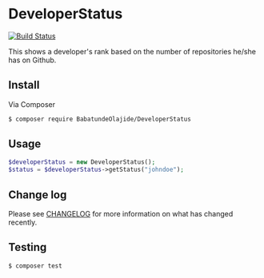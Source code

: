# DeveloperStatus

[![Build Status](https://travis-ci.com/babs100/DeveloperStatus.svg?branch=master)](https://travis-ci.com/babs100/DeveloperStatus)

This shows a developer's rank based on the number of repositories he/she has on Github. 

## Install

Via Composer

``` bash
$ composer require BabatundeOlajide/DeveloperStatus
```

## Usage

``` php
$developerStatus = new DeveloperStatus();
$status = $developerStatus->getStatus("johndoe");
```

## Change log

Please see [CHANGELOG](CHANGELOG.md) for more information on what has changed recently.

## Testing

``` bash
$ composer test
```

